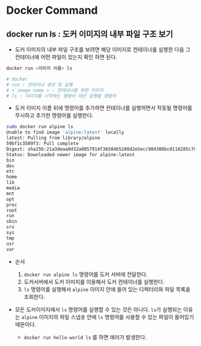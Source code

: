 # Docker Command



## docker run ls : 도커 이미지의 내부 파일 구조 보기

- 도커 이미지의 내부 파일 구조를 보려면 해당 이미지로 컨테이너를 실행한 다음 그 컨테이너에 어떤 파일이 있는지 확인 하면 된다.

```bash
docker run <이미지 이름> ls

# docker 
# run : 컨테이너 생성 및 실행
# < image name > : 컨테이너를 위한 이미지
# ls : 이미지를 시작하는 명령어 대신 실행할 명령어
```

- 도커 이미지 이름 뒤에 명령어를 추가하면 컨테이너를 실행하면서 작동될 명령어를 무시하고 추가한 명령어를 실행한다.



```bash
sudo docker run alpine ls
Unable to find image 'alpine:latest' locally
latest: Pulling from library/alpine
59bf1c3509f3: Pull complete 
Digest: sha256:21a3deaa0d32a8057914f36584b5288d2e5ecc984380bc0118285c70fa8c9300
Status: Downloaded newer image for alpine:latest
bin
dev
etc
home
lib
media
mnt
opt
proc
root
run
sbin
srv
sys
tmp
usr
var
```

- 순서
  1. `docker run alpine ls` 명령어를 도커 서버에 전달한다.
  2. 도커서버에서 도커 이미지를 이용해서 도커 컨테이너를 실행한다.
  3. `ls` 명령어를 실행해서 `alpine` 이미지 안에 들어 있는 디렉터리와 파일 목록을 조회한다.

- 모든 도커이미지에서 `ls` 명령어를 실행할 수 있는 것은 아니다.
  `ls`가 실행되는 이유는 `alpine` 이미지의 파일 스냅숏 안에 `ls` 명령어를 사용할 수 있는 파일이 들어있기 때문이다.
  - `docker run hello-world ls` 를 하면 에러가 발생한다.
